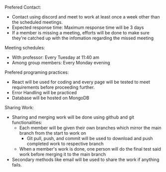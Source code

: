 
Prefered Contact:
 - Contact using discord and meet to work at least once a week other than the scheduled meetings.
 - Expected response time: Maximum response time will be 3 days
 - If a member is missing a meeting, efforts will be done to make sure they're catched up with the infomation regarding the missed meeting

Meeting schedules:
 - With professor: Every Tuesday at 11:40 am
 - Among group members: Every Monday evening

Prefered programing practices:
 - React will be used for coding and every page will be tested to meet requirements before proceeding further.
 - Error Handling will be practiced
 - Database will be hosted on MongoDB

Sharing Work:
 - Sharing and merging work will be done using github and git functionalities:
   - Each member will be given their own branches which mirror the main branch from the start to work on
      - Git pull, push, and commit will be used to download and push completed work to respective branch 
   - When a member's work is done, one person will do the final test said work before merging it to the main branch
 - Secondary methods like email will be used to share the work if anything fails.
